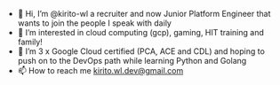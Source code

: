 - 👋 Hi, I’m @kirito-wl a recruiter and now Junior Platform Engineer that wants to join the people I speak with daily
- 👀 I’m interested in cloud computing (gcp), gaming, HIT training and family!
- 🌱 I’m 3 x Google Cloud certified (PCA, ACE and CDL) and hoping to push on to the DevOps path while learning Python and Golang
- 📫 How to reach me kirito.wl.dev@gmail.com
